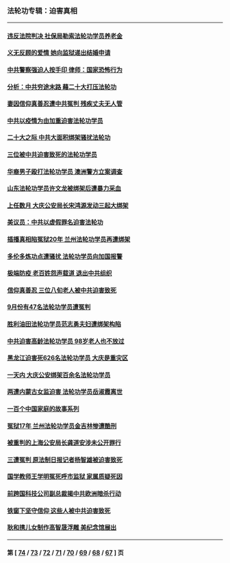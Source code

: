### 法轮功专辑：迫害真相
---
#### [违反法院判决 社保局勒索法轮功学员养老金](../../pages/nf4379/n13847343.md?10220430) 
#### [义无反顾的爱情 她向监狱递出结婚申请](../../pages/nf4379/n13849716.md?10220430) 
#### [中共警察强迫人按手印 律师：国家恐怖行为](../../pages/nf4379/n13848797.md?10220430) 
#### [分析：中共穷途末路 藉二十大打压法轮功](../../pages/nf4379/n13847577.md?10220430) 
#### [妻因信仰真善忍遭中共冤判 残疾丈夫无人管](../../pages/nf4379/n13844598.md?10220430) 
#### [中共以疫情为由加重迫害法轮功学员](../../pages/nf4379/n13845591.md?10220430) 
#### [二十大之际 中共大面积绑架骚扰法轮功](../../pages/nf4379/n13846381.md?10220430) 
#### [三位被中共迫害致死的法轮功学员](../../pages/nf4379/n13843974.md?10220430) 
#### [华裔男子殴打法轮功学员 澳洲警方立案调查](../../pages/nf4379/n13843606.md?10220430) 
#### [山东法轮功学员许文龙被绑架后遭暴力采血](../../pages/nf4379/n13842524.md?10220430) 
#### [上任数月 大庆公安局长宋鸿源发动三起大绑架](../../pages/nf4379/n13841775.md?10220430) 
#### [美议员：中共以虚假罪名迫害法轮功](../../pages/nf4379/n13841083.md?10220430) 
#### [插播真相陷冤狱20年 兰州法轮功学员再遭绑架](../../pages/nf4379/n13840946.md?10220430) 
#### [多伦多炼功点遭骚扰 法轮功学员向加国报警](../../pages/nf4379/n13840401.md?10220430) 
#### [极端防疫 老百姓怨声载道 退出中共组织](../../pages/nf4379/n13840058.md?10220430) 
#### [信仰真善忍 三位八旬老人被中共迫害致死](../../pages/nf4379/n13838655.md?10220430) 
#### [9月份有47名法轮功学员遭冤判](../../pages/nf4379/n13839495.md?10220430) 
#### [胜利油田法轮功学员范志勇夫妇遭绑架构陷](../../pages/nf4379/n13838044.md?10220430) 
#### [中共迫害高龄法轮功学员 98岁老人也不放过](../../pages/nf4379/n13836765.md?10220430) 
#### [黑龙江迫害死626名法轮功学员 大庆是重灾区](../../pages/nf4379/n13836247.md?10220430) 
#### [一天内 大庆公安绑架百余名法轮功学员](../../pages/nf4379/n13835359.md?10220430) 
#### [两遭内蒙古女监迫害 法轮功学员岳淑霞离世](../../pages/nf4379/n13834576.md?10220430) 
#### [一百个中国家庭的故事系列](../../pages/nf4379/n13833308.md?10220430) 
#### [冤狱17年 兰州法轮功学员金吉林惨遭酷刑](../../pages/nf4379/n13832422.md?10220430) 
#### [被重判的上海公安局长龚道安涉未公开罪行](../../pages/nf4379/n13831922.md?10220430) 
#### [三遭冤判 原法制日报记者杨智雄被迫害致死](../../pages/nf4379/n13830419.md?10220430) 
#### [国学教师王学明冤死呼市监狱 家属质疑死因](../../pages/nf4379/n13831866.md?10220430) 
#### [前跨国科技公司副总裁揭中共欧洲暗杀行动](../../pages/nf4379/n13827561.md?10220430) 
#### [铁窗下坚守信仰 这些人被中共迫害致死](../../pages/nf4379/n13828898.md?10220430) 
#### [耿和携儿女制作高智晟浮雕 美纪念馆展出](../../pages/nf4379/n13829624.md?10220430) 

---
#### 第 [ [74](./74.md?10220430) / [73](./73.md?10220430) / [72](./72.md?10220430) / [71](./71.md?10220430) / [70](./70.md?10220430) / [69](./69.md?10220430) / [68](./68.md?10220430) / [67](./67.md?10220430) ] 页
